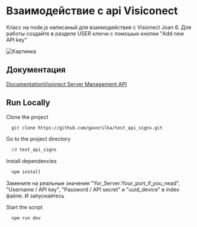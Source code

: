 # Взаимодействие с api Visiconect

Класс на node.js написаный для взаимодействия с Visionect Joan 6.
Для работы создайте в разделe USER ключи c помошью кнопки "Add new API key"

![Картинка](https://raw.githubusercontent.com/gavorilka/test_api_signs/b155cc410e3e3d0a22b6f093267e19b6564d66dd/img.jpg)


## Документация

[DocumentationVisionect Server Management API](https://api.visionect.com/)

## Run Locally

Clone the project

```bash
  git clone https://github.com/gavorilka/test_api_signs.git
```

Go to the project directory

```bash
  cd test_api_signs
```

Install dependencies

```bash
  npm install
```

Замените на реальные значения "Yor_Server:Your_port_if_you_nead", "Username / API key", "Password / API secret" и  "uuid_device" в index файле. И запускайтесь

Start the script

```bash
  npm run dev